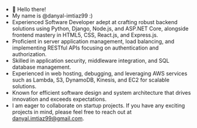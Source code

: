 - 👋 Hello there!
- My name is @danyal-imtiaz99 :) 
- Experienced Software Developer adept at crafting robust backend solutions using Python, Django, Node.js, and ASP.NET Core, alongside frontend mastery in HTML5, CSS, React.js, and Express.js.
- Proficient in server application management, load balancing, and implementing RESTful APIs focusing on authentication and authorization.
- Skilled in application security, middleware integration, and SQL database management.
- Experienced in web hosting, debugging, and leveraging AWS services such as Lambda, S3, DynamoDB, Kinesis, and EC2 for scalable solutions.
- Known for efficient software design and system architecture that drives innovation and exceeds expectations.
- I am eager to collaborate on startup projects. If you have any exciting projects in mind, please feel free to reach out at danyal.imtiaz99@gmail.com.
  
<!---
danyal-imtiaz99/danyal-imtiaz99 is a ✨ special ✨ repository because its `README.md` (this file) appears on your GitHub profile.
You can click the Preview link to take a look at your changes.
--->
